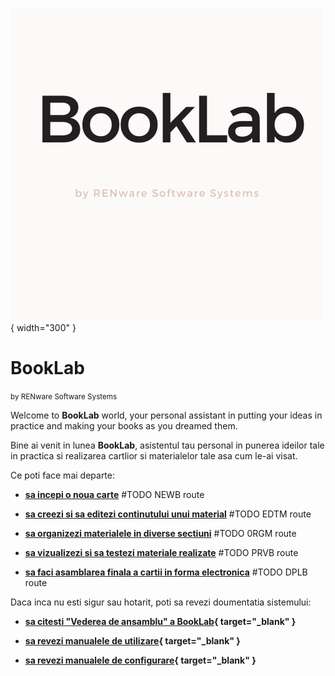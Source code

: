 ![booklab_logo](pictures/booklab_logo.png){ width="300" }


<!-- #NOTE ***************************************************************************** TEST HTML FORM

<form action="XXX_TEST_ROUTE/xxxfile">
  <label for="fname">First name:</label>
  <input type="text" id="fname" name="fname" value="John"><br>

  <label for="lname">Last name:</label>
  <input type="text" id="lname" name="lname" value="Doe"><br><br>
  <input type="submit" value="Submit">
</form>

# Note si explicatii rezultat:

    - caz 1: cu `action="/XXX_TEST_ROUTE"` ==> raspunsul a fost request catre `/XXX_TEST_ROUTE?fname=John&lname=Doe` url ABSOLUT
*************************** #NOTE variantele ce trebuiesc alese, prima poate in cazuri speciale cind muti pe alt server ********************
    - caz 2: cu `action="XXX_TEST_ROUTE"` ==> raspunsul a fost request catre `http://server_name.../XXX_TEST_ROUTE?fname=John&lname=Doe` url RELATIV la servername
    - caz 3: cu `action="XXX_TEST_ROUTE/xxxfile"` ==> raspunsul a fost request catre `http://server_name.../XXX_TEST_ROUTE/xxxfile?fname=John&lname=Doe` url RELATIV la servername

*********************************************************************************************************** -->




# BookLab

<small markdown>by RENware Software Systems</small>

Welcome to **BookLab** world, your personal assistant in putting your ideas in practice and making your books as you dreamed them.

Bine ai venit in lunea **BookLab**, asistentul tau personal in punerea ideilor tale in practica si realizarea cartlior si materialelor tale asa cum le-ai visat.


Ce poti face mai departe:

* **[sa incepi o noua carte](http://booklab.renware.eu/newb)** #TODO NEWB route

* **[sa creezi si sa editezi continutului unui material](http://booklab.renware.eu/edtm)** #TODO EDTM route

* **[sa organizezi materialele in diverse sectiuni](http://booklab.renware.eu/orgm)** #TODO 0RGM route

* **[sa vizualizezi si sa testezi materiale realizate](http://booklab.renware.eu/prvb)** #TODO PRVB route

* **[sa faci asamblarea finala a cartii in forma electronica](http://booklab.renware.eu/dplb)** #TODO DPLB route


Daca inca nu esti sigur sau hotarit, poti sa revezi doumentatia sistemului:

* **[sa citesti "Vederea de ansamblu" a BookLab](https://booklab.renware.eu/help/130.02-Overview.html){ target="_blank" }**

* **[sa revezi manualele de utilizare](https://booklab.renware.eu/help/880.30-EUMA_catalog.html){ target="_blank" }**

* **[sa revezi manualele de configurare](https://booklab.renware.eu/help/880.30-ADMA_catalog.html){ target="_blank" }**



